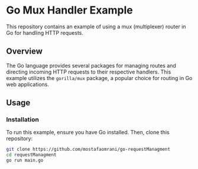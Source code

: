 # Go Mux Handler Example

This repository contains an example of using a mux (multiplexer) router in Go for handling HTTP requests.

## Overview

The Go language provides several packages for managing routes and directing incoming HTTP requests to their respective handlers. This example utilizes the `gorilla/mux` package, a popular choice for routing in Go web applications.

## Usage

### Installation

To run this example, ensure you have Go installed. Then, clone this repository:

```bash
git clone https://github.com/mostafaomrani/go-requestManagment
cd requestManagment
go run main.go


